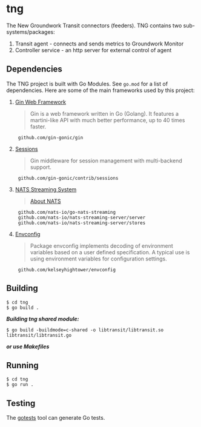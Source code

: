 # tng
The New Groundwork Transit connectors (feeders). TNG contains two sub-systems/packages:

1. Transit agent - connects and sends metrics to Groundwork Monitor 
2. Controller service - an http server for external control of agent

Dependencies
--------
The TNG project is built with Go Modules. See `go.mod` for a list of dependencies. Here are some of the main frameworks used by this project:
1. [Gin Web Framework](github.com/gin-gonic/gin)

     >Gin is a web framework written in Go (Golang).
      It features a martini-like API with much better performance,
      up to 40 times faster.
    
        github.com/gin-gonic/gin

2. [Sessions](github.com/gin-contrib/sessions)

    > Gin middleware for session management with multi-backend support.

        github.com/gin-gonic/contrib/sessions
        
3. [NATS Streaming System](nats.io)
    
    > [About NATS](nats.io/about)
   
        github.com/nats-io/go-nats-streaming
        github.com/nats-io/nats-streaming-server/server
        github.com/nats-io/nats-streaming-server/stores
        
4. [Envconfig](github.com/kelseyhightower/envconfig)

    > Package envconfig implements decoding of environment variables based 
      on a user defined specification. A typical use is using environment variables
      for configuration settings.
    
        github.com/kelseyhightower/envconfig
                                                            
   
Building
--------
```
$ cd tng
$ go build .
```
***Building tng shared module:***

```
$ go build -buildmode=c-shared -o libtransit/libtransit.so libtransit/libtransit.go
```
***or use Makefiles***

Running 
--------
```
$ cd tng
$ go run .
```

Testing
-------
The [gotests](https://github.com/cweill/gotests) tool can generate Go tests.
